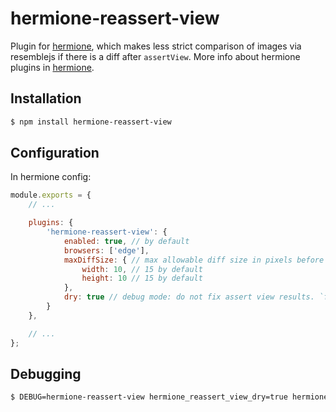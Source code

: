 # hermione-reassert-view

Plugin for [hermione](https://github.com/gemini-testing/hermione), which makes less strict comparison of images via resemblejs if there is a diff after `assertView`.
More info about hermione plugins in [hermione](https://github.com/gemini-testing/hermione#plugins).

## Installation

```bash
$ npm install hermione-reassert-view
```

## Configuration

In hermione config:

```js
module.exports = {
    // ...

    plugins: {
        'hermione-reassert-view': {
            enabled: true, // by default
            browsers: ['edge'],
            maxDiffSize: { // max allowable diff size in pixels before ignoring antialiasing
                width: 10, // 15 by default
                height: 10 // 15 by default
            },
            dry: true // debug mode: do not fix assert view results. `false` by default
        }
    },

    // ...
};
```

## Debugging
```bash
$ DEBUG=hermione-reassert-view hermione_reassert_view_dry=true hermione
```
